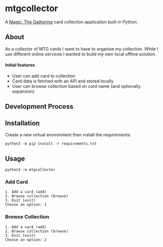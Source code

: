# mtgcollector
A [Magic: The Gathering](https://magic.wizards.com/en/magic-gameplay) card collection application built in Python.

## About
As a collector of MTG cards I want to have to organise my collection. While I use different online services I wanted to build my own local offline solution.
#### Initial features
* User can add card to collection
* Card data is fetched with an API and stored locally
* User can browse collection based on card name (and optionally expansion)

## Development Process


## Installation
Create a new virtual environment then install the requirements.
```
python3 -m pip install -r requirements.txt
```

## Usage
```
python3 -m mtgcollector
```
### Add Card
```
1. Add a card (add)
2. Browse collection (browse)
3. Exit (exit)
Choose an option: 1
```

### Browse Collection
```
1. Add a card (add)
2. Browse collection (browse)
3. Exit (exit)
Choose an option: 2
```
